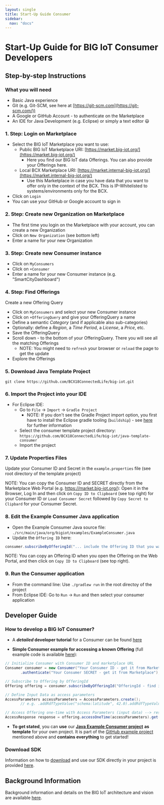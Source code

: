 ```yaml
---
layout: single
title: Start-Up Guide Consumer
sidebar: 
  nav: "docs"
---
```


# Start-Up Guide for BIG IoT Consumer Developers

## Step-by-step Instructions

### What you will need
- Basic Java experience
- Git (e.g. Git-SCM, see here at [https://git-scm.com](https://git-scm.com/))
- A Google or GitHub Account - to authenticate on the Marketplace 
- An IDE for Java Development (e.g. Eclipse) or simply a text editor :smiley:

### 1. Step: Login on Marketplace

- Select the BIG IoT Marketplace you want to use:
  - Public BIG IoT Marketplace URI: [https://market.big-iot.org/](https://market.big-iot.org/)
    - Here you find our BIG IoT data Offerings. You can also provide your Offerings here.
  - Local BCX Marketplace URI: [https://market.internal-big-iot.org/](https://market.internal-big-iot.org/) 
    - Use this Marketplace in case you have data that you want to offer only in the context of the BCX. This is IP-Whitelisted to systems/environments only for the BCX.
- Click on `Login`
- You can use your GitHub or Google account to sign in

### 2. Step: Create new Organization on Marketplace

- The first time you login on the Marketplace with your account, you can create a new Organization 
- Click on `New Organization` (see bottom left)
- Enter a name for your new Organization

### 3. Step: Create new Consumer instance

- Click on `MyConsumers` 
- Click on `+Consumer`
- Enter a name for your new Consumer instance (e.g. "SmartCityDashboard")

### 4. Step: Find Offerings

Create a new Offering Query
- Click on `MyConsumers` and select your new Consumer instance
- Click on `+OfferingQuery` and give your OfferingQuery a name
- Define a semantic _Category_ (and if applicable also sub-categories)
- Optionally: define a _Region_, a _Time Period_, a _License_, a _Price_, etc. 
- Save the OfferingQuery
- Scroll down - to the bottom of your OfferingQuery. There you will see all the matching Offerings
  - NOTE: You might need to `refresh` your browser or `reload` the page to get the update
- Explore the Offerings

### 5. Download Java Template Project

`git clone https://github.com/BCX18ConnectedLife/big-iot.git`

### 6. Import the Project into your IDE 

- For Eclipse IDE:
  - Go to `File` -> `Import` -> `Gradle Project`
    - NOTE: If you don't see the Gradle Project import option, you first have to install the Eclipse gradle tooling (`buildship`) - see [here](http://www.vogella.com/tutorials/EclipseGradle/article.html) for further information
  - Select the consumer template project directory: `https://github.com/BCX18ConnectedLife/big-iot/java-template-consumer`
  - Import the project
  
### 7. Update Properties Files 

Update your Consumer ID and Secret in the `example.properties` file (see root directory of the template project)

NOTE: You can copy the Consumer ID and SECRET directly from the Marketplace Web Portal (e.g. https://market.big-iot.org/): Open it in the Browser, Log In and then click on `Copy ID to Clipboard` (see top right) for your Consumer ID or `Load Consumer Secret` followed by `Copy Secret to Clipbard` for your Consumer Secret.

### 8. Edit the Example Consumer Java application 

- Open the Example Consumer Java source file: `./src/main/java/org/bigiot/examples/ExampleConsumer.java`
- Update the `Offering ID` here:
```java
consumer.subscribeByOfferingId("... include the Offering ID that you want to subscribe to and access ...").get();
```

NOTE: You can copy an Offering ID when you open the Offering on the Web Portal, and then click on `Copy ID to Clipboard` (see top right).

### 9. Run the Consumer application 

- From the command line: Use `./gradlew run` in the root directoy of the project
- From Eclipse IDE: Go to `Run` -> `Run` and then select your consumer application


## Developer Guide 

### How to develop a BIG IoT Consumer?

- A **_detailed_ developer tutorial** for a Consumer can be found [here](https://big-iot.github.io/consumerPerspective/)

- **Simple Consumer example for accessing a known Offering** (full example code is available [here](https://github.com/BIG-IoT/example-projects/blob/master/more-java-examples/src/main/java/org/eclipse/bigiot/lib/examples/ExampleConsumerSubscriptionById.java)):
```java
// Initialize Consumer with Consumer ID and marketplace URL
Consumer consumer = new Consumer("Your Consumer ID - get it from Marketplace", "https://market.big-iot.org")
       .authenticate("Your Consumer SECRET - get it from Marketplace");

// Subscribe to Offering by OfferingId
Offering offering = consumer.subscribeByOfferingId("OfferingId - find it on Marketplace").get();

// Define Input Data as access parameters
AccessParameters accessParameters = AccessParameters.create();
       // e.g. .addRdfTypeValue("schema:latitude", 42.0).addRdfTypeValue("schema:longitude", 9.0);

// Access Offering one-time with Access Parameters (input data) --> response includes JSON results
AccessResponse response = offering.accessOneTime(accessParameters).get();
```

- **To get stated**, you can **use** our [**Java Example Consumer project**](https://github.com/BCX18ConnectedLife/big-iot/tree/master/java-template-consumer) **as template** for your own project. It is part of the [GitHub example project](https://github.com/BCX18ConnectedLife/big-iot) mentioned above and **contains everything** to get started!


### Download SDK

Information on how to [download](https://big-iot.github.io/download/) and use our SDK directly in your project is provided [here](https://big-iot.github.io/download/).


## Background Information

Background information and details on the BIG IoT architecture and vision are available [here](https://big-iot.github.io/tutorial/).
